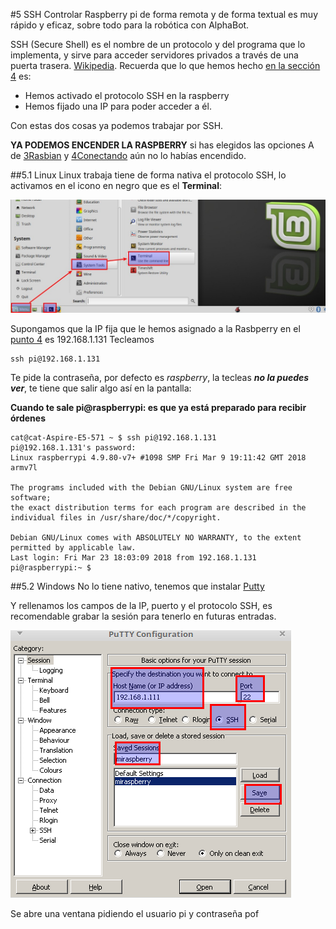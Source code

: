 #5 SSH
Controlar Raspberry pi de forma remota y de forma textual es muy rápido y eficaz, sobre todo para la robótica con AlphaBot.

SSH (Secure Shell) es el nombre de un protocolo y del programa que lo implementa, y sirve para acceder servidores privados a través de una puerta trasera. [Wikipedia](https://es.wikipedia.org/wiki/Secure_Shell).
Recuerda que lo que hemos hecho [en la sección 4](/4-primera-comunicacion.md) es:
* Hemos activado el protocolo SSH en la raspberry
* Hemos fijado una IP para poder acceder a él.

Con estas dos cosas ya podemos trabajar por SSH.

**YA PODEMOS ENCENDER LA RASPBERRY** si has elegidos las opciones A de [3Rasbian](/3-raspbian.md) y [4Conectando](/4-primera-comunicacion.md) aún no lo habías encendido.

##5.1 Linux
Linux trabaja tiene de forma nativa el protocolo SSH, lo activamos en el icono en negro que es el **Terminal**:

![](/assets/terminal-where.jpg)

Supongamos que la IP fija que le hemos asignado a la Rasbperry en el [punto 4](/4-primera-comunicacion.md) es 192.168.1.131 Tecleamos
```
ssh pi@192.168.1.131

```
Te pide la contraseña, por defecto es _raspberry_, la tecleas **_no la puedes ver_**, te tiene que salir algo así en la pantalla:

**Cuando te sale pi@raspberrypi: es que ya está preparado para recibir órdenes**


```
cat@cat-Aspire-E5-571 ~ $ ssh pi@192.168.1.131
pi@192.168.1.131's password: 
Linux raspberrypi 4.9.80-v7+ #1098 SMP Fri Mar 9 19:11:42 GMT 2018 armv7l

The programs included with the Debian GNU/Linux system are free software;
the exact distribution terms for each program are described in the
individual files in /usr/share/doc/*/copyright.

Debian GNU/Linux comes with ABSOLUTELY NO WARRANTY, to the extent
permitted by applicable law.
Last login: Fri Mar 23 18:03:09 2018 from 192.168.1.131
pi@raspberrypi:~ $ 

```






##5.2 Windows
No lo tiene nativo, tenemos que instalar [Putty](https://www.putty.org/)

Y rellenamos los campos de la IP, puerto y el protocolo SSH, es recomendable grabar la sesión para tenerlo en futuras entradas.

![](/assets/Selection_043.png)

Se abre una ventana pidiendo el usuario pi y contraseña pof


